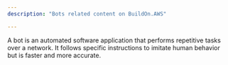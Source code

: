 ```yaml
---
description: "Bots related content on BuildOn.AWS"

---
```

A bot is an automated software application that performs repetitive tasks over a network. It follows specific instructions to imitate human behavior but is faster and more accurate. 
